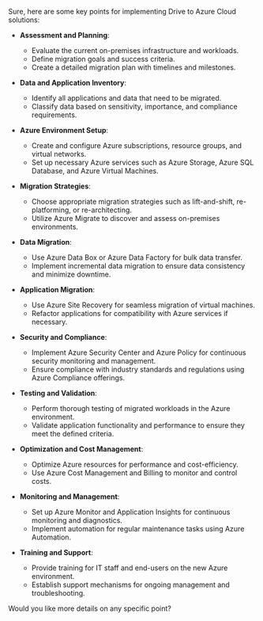 Sure, here are some key points for implementing Drive to Azure Cloud solutions:

- **Assessment and Planning**:
  - Evaluate the current on-premises infrastructure and workloads.
  - Define migration goals and success criteria.
  - Create a detailed migration plan with timelines and milestones.

- **Data and Application Inventory**:
  - Identify all applications and data that need to be migrated.
  - Classify data based on sensitivity, importance, and compliance requirements.

- **Azure Environment Setup**:
  - Create and configure Azure subscriptions, resource groups, and virtual networks.
  - Set up necessary Azure services such as Azure Storage, Azure SQL Database, and Azure Virtual Machines.

- **Migration Strategies**:
  - Choose appropriate migration strategies such as lift-and-shift, re-platforming, or re-architecting.
  - Utilize Azure Migrate to discover and assess on-premises environments.

- **Data Migration**:
  - Use Azure Data Box or Azure Data Factory for bulk data transfer.
  - Implement incremental data migration to ensure data consistency and minimize downtime.

- **Application Migration**:
  - Use Azure Site Recovery for seamless migration of virtual machines.
  - Refactor applications for compatibility with Azure services if necessary.

- **Security and Compliance**:
  - Implement Azure Security Center and Azure Policy for continuous security monitoring and management.
  - Ensure compliance with industry standards and regulations using Azure Compliance offerings.

- **Testing and Validation**:
  - Perform thorough testing of migrated workloads in the Azure environment.
  - Validate application functionality and performance to ensure they meet the defined criteria.

- **Optimization and Cost Management**:
  - Optimize Azure resources for performance and cost-efficiency.
  - Use Azure Cost Management and Billing to monitor and control costs.

- **Monitoring and Management**:
  - Set up Azure Monitor and Application Insights for continuous monitoring and diagnostics.
  - Implement automation for regular maintenance tasks using Azure Automation.

- **Training and Support**:
  - Provide training for IT staff and end-users on the new Azure environment.
  - Establish support mechanisms for ongoing management and troubleshooting.

Would you like more details on any specific point?